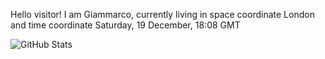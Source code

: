 Hello visitor! I am Giammarco, currently living in space coordinate London and time coordinate Saturday, 19 December, 18:08 GMT

![GitHub Stats](https://github-readme-stats.vercel.app/api?username=grcasanova)

